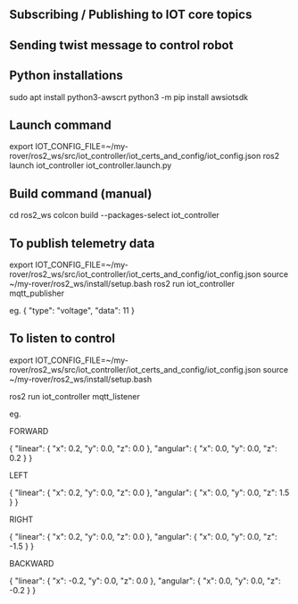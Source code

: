## Subscribing / Publishing to IOT core topics 
## Sending twist message to control robot

## Python installations
sudo apt install python3-awscrt
python3 -m pip install awsiotsdk

## Launch command
export IOT_CONFIG_FILE=~/my-rover/ros2_ws/src/iot_controller/iot_certs_and_config/iot_config.json
ros2 launch iot_controller iot_controller.launch.py 

## Build command (manual)
cd ros2_ws
colcon build --packages-select iot_controller

## To publish telemetry data

export IOT_CONFIG_FILE=~/my-rover/ros2_ws/src/iot_controller/iot_certs_and_config/iot_config.json
source ~/my-rover/ros2_ws/install/setup.bash
ros2 run iot_controller mqtt_publisher

eg. 
{
  "type": "voltage",
  "data": 11
}

## To listen to control

export IOT_CONFIG_FILE=~/my-rover/ros2_ws/src/iot_controller/iot_certs_and_config/iot_config.json
source ~/my-rover/ros2_ws/install/setup.bash

ros2 run iot_controller mqtt_listener

eg.

FORWARD

{
  "linear": {
    "x": 0.2,
    "y": 0.0,
    "z": 0.0
  },
  "angular": {
    "x": 0.0,
    "y": 0.0,
    "z": 0.2
  }
}

LEFT

{
  "linear": {
    "x": 0.2,
    "y": 0.0,
    "z": 0.0
  },
  "angular": {
    "x": 0.0,
    "y": 0.0,
    "z": 1.5
  }
}

RIGHT 

{
  "linear": {
    "x": 0.2,
    "y": 0.0,
    "z": 0.0
  },
  "angular": {
    "x": 0.0,
    "y": 0.0,
    "z": -1.5
  }
}

BACKWARD

{
  "linear": {
    "x": -0.2,
    "y": 0.0,
    "z": 0.0
  },
  "angular": {
    "x": 0.0,
    "y": 0.0,
    "z": -0.2
  }
}
